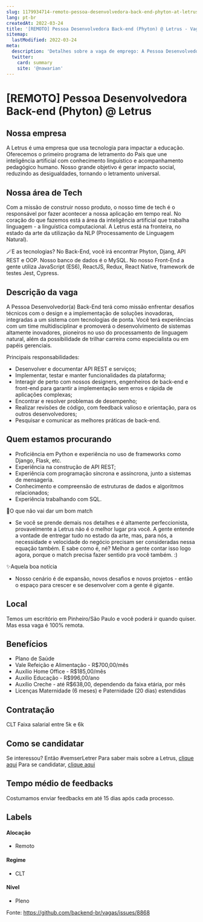 ```yaml
---
slug: 1179934714-remoto-pessoa-desenvolvedora-back-end-phyton-at-letrus
lang: pt-br
createdAt: 2022-03-24
title: '[REMOTO] Pessoa Desenvolvedora Back-end (Phyton) @ Letrus - Vaga de Emprego'
sitemap:
  lastModified: 2022-03-24
meta:
  description: 'Detalhes sobre a vaga de emprego: A Pessoa Desenvolvedor(a) Back-End terá como missão enfrentar desafios técnicos com o design e a implementação de soluções inovadoras, integradas a um sistema com tecnologias de ponta. Você terá experiências com um time multidisciplinar e promoverá o desenvolvimento de sistemas altamente inovadores, pioneiros no uso do processamento de linguagem natural, além da possibilidade de trilhar carreira como especialista ou em papéis gerenciais. Principais responsabilidades:  - Desenvolver e documentar API REST e serviços; - Implementar, testar e manter funcionalidades da plataforma; - Interagir de perto com nossos designers, engenheiros de back-end e front-end para garantir a implementação sem erros e rápida de aplicações complexas; - Encontrar e resolver problemas de desempenho; - Realizar revisões de código, com feedback valioso e orientação, para os outros desenvolvedores; - Pesquisar e comunicar as melhores práticas de back-end.'
  twitter:
    card: summary
    site: '@nawarian'
---
```


# [REMOTO] Pessoa Desenvolvedora Back-end (Phyton) @ Letrus

## Nossa empresa

A Letrus é uma empresa que usa tecnologia para impactar a educação. Oferecemos o primeiro programa de letramento do País que une inteligência artificial com conhecimento linguístico e acompanhamento pedagógico humano. Nosso grande objetivo é gerar impacto social, reduzindo as desigualdades, tornando o letramento universal.

## Nossa área de Tech

Com a missão de construir nosso produto, o nosso time de tech é o responsável por fazer acontecer a nossa aplicação em tempo real. No coração do que fazemos está a área da inteligência artificial que trabalha linguagem - a linguística computacional. A Letrus está na fronteira, no estado da arte da utilização da NLP (Processamento de Linguagem Natural).

🪄E as tecnologias?
No Back-End, você irá encontrar Phyton, Djang, API REST e OOP. Nosso banco de dados é o MySQL.
No nosso Front-End a gente utiliza JavaScript (ES6), ReactJS, Redux, React Native, framework de testes Jest, Cypress.

## Descrição da vaga

A Pessoa Desenvolvedor(a) Back-End terá como missão enfrentar desafios técnicos com o design e a implementação de soluções inovadoras, integradas a um sistema com tecnologias de ponta. Você terá experiências com um time multidisciplinar e promoverá o desenvolvimento de sistemas altamente inovadores, pioneiros no uso do processamento de linguagem natural, além da possibilidade de trilhar carreira como especialista ou em papéis gerenciais.

Principais responsabilidades:
 
- Desenvolver e documentar API REST e serviços;
- Implementar, testar e manter funcionalidades da plataforma;
- Interagir de perto com nossos designers, engenheiros de back-end e front-end para garantir a implementação sem erros e rápida de aplicações complexas;
- Encontrar e resolver problemas de desempenho;
- Realizar revisões de código, com feedback valioso e orientação, para os outros desenvolvedores;
- Pesquisar e comunicar as melhores práticas de back-end.

## Quem estamos procurando

- Proficiência em Python e experiência no uso de frameworks como Django, Flask, etc.
- Experiência na construção de API REST;
- Experiência com programação síncrona e assíncrona, junto a sistemas de mensageria.
- Conhecimento e compreensão de estruturas de dados e algoritmos relacionados;
- Experiência trabalhando com SQL.

😬O que não vai dar um bom match

- Se você se prende demais nos detalhes e é altamente perfeccionista, provavelmente a Letrus não é o melhor lugar pra você. A gente entende a vontade de entregar tudo no estado da arte, mas, para nós, a necessidade e velocidade do negócio precisam ser consideradas nessa equação também. E sabe como é, né? Melhor a gente contar isso logo agora, porque o match precisa fazer sentido pra você também. :)

✨Aquela boa notícia

- Nosso cenário é de expansão, novos desafios e novos projetos - então o espaço para crescer e se desenvolver com a gente é gigante.

## Local

Temos um escritório em Pinheiro/São Paulo e você poderá ir quando quiser. Mas essa vaga é 100% remota. 

## Benefícios

- Plano de Saúde
- Vale Refeição e Alimentação - R$700,00/mês
- Auxílio Home Office - R$185,00/mês
- Auxilio Educação - R$996,00/ano
- Auxílio Creche - até R$638,00, dependendo da faixa etária, por mês
- Licenças Maternidade (6 meses) e Paternidade (20 dias) estendidas

## Contratação

CLT
Faixa salarial entre 5k e 6k

## Como se candidatar

Se interessou? Então #vemserLetrer
Para saber mais sobre a Letrus, [clique aqui](https://letrus.breezy.hr/)
Para se candidatar, [clique aqui](https://letrus.breezy.hr/p/cbd91d5d6896-pessoa-desenvolvedora-back-end/apply)

## Tempo médio de feedbacks

Costumamos enviar feedbacks em até 15 dias após cada processo.

## Labels
<!-- retire os labels que não fazem sentido à vaga -->

#### Alocação
- Remoto

#### Regime
- CLT

#### Nível
- Pleno

Fonte: https://github.com/backend-br/vagas/issues/8868